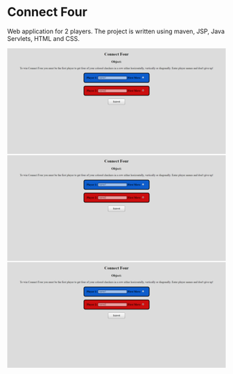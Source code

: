 # Connect Four

Web application for 2 players.
The project is written using maven, JSP, Java Servlets, HTML and CSS.

![Image alt](https://github.com/Demosocket/ConnectFourSimple/blob/master/screenshots/Opera%20Snapshot01.png)
![Image alt](https://github.com/Demosocket/ConnectFourSimple/blob/master/screenshots/Opera%20Snapshot01.png)
![Image alt](https://github.com/Demosocket/ConnectFourSimple/blob/master/screenshots/Opera%20Snapshot01.png)